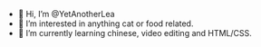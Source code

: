 - 👋 Hi, I’m @YetAnotherLea
- 👀 I’m interested in anything cat or food related.
- 🌱 I’m currently learning chinese, video editing and HTML/CSS.
